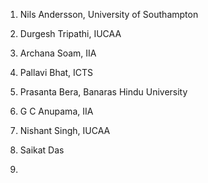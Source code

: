 

1. Nils Andersson, University of Southampton
1. Durgesh Tripathi, IUCAA
1. Archana Soam, IIA
1. Pallavi Bhat, ICTS
1. Prasanta Bera, Banaras Hindu University
1. G C Anupama, IIA
1. Nishant Singh, IUCAA


1. Saikat Das
1. 